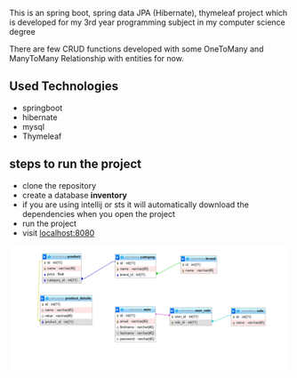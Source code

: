 This is an spring boot, spring data JPA (Hibernate), thymeleaf project 
which is developed for my 3rd year programming subject in my computer science degree

There are few CRUD functions developed with some OneToMany and ManyToMany
Relationship with entities for now.

## Used Technologies
  * springboot
  * hibernate
  * mysql
  * Thymeleaf
  
## steps to run the project
  * clone the repository
  * create a database <b>inventory</b>
  * if you are using intellij or sts it will automatically download the dependencies when you open the project
  * run the project
  * visit [localhost:8080](http://localhost:8080/)

![alt text](https://github.com/Thanusan-Kanagenthiran/InventoryApp/blob/master/screenshots/db.png?raw=true)


